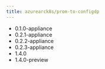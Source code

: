```yaml
---
title: azurearck8s/prom-to-configdp
---
```

- 0.1.0-appliance
- 0.2.1-appliance
- 0.2.2-appliance
- 0.2.3-appliance
- 1.4.0
- 1.4.0-preview
